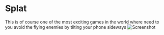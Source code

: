 # Splat
This is of course one of the most exciting games in the world where need to you avoid the flying enemies by tilting your phone sideways
![Screenshot](assets/splat.jpg)